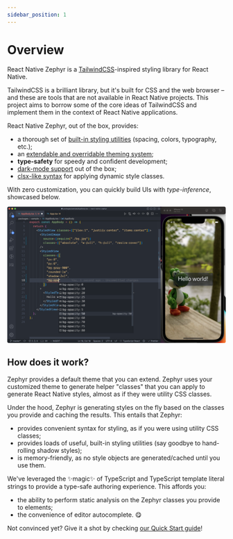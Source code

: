 ```yaml
---
sidebar_position: 1
---
```


# Overview

React Native Zephyr is a [TailwindCSS](https://tailwindcss.com)-inspired styling library for React Native.

TailwindCSS is a brilliant library, but it's built for CSS and the web browser – and these are tools that are not available in React Native projects. This project aims to borrow some of the core ideas of TailwindCSS and implement them in the context of React Native applications.  

React Native Zephyr, out of the box, provides:

- a thorough set of [built-in styling utilities](./default-handlers.md) (spacing, colors, typography, etc.);
- an [extendable and overridable theming system](./extending-the-theme.md);
- **type-safety** for speedy and confident development;
- [dark-mode support](./dark-mode.mdx) out of the box;
- [clsx-like syntax](./dynamic-classname-list.md) for applying dynamic style classes.

With zero customization, you can quickly build UIs with *type-inference*, showcased below.

![Sample](./img/hello-yoshi.png)

## How does it work?

Zephyr provides a default theme that you can extend. Zephyr uses your customized theme to generate helper "classes" that you can apply to generate React Native styles, almost as if they were utility CSS classes.

Under the hood, Zephyr is generating styles on the fly based on the classes you provide and caching the results. This entails that Zephyr:

- provides convenient syntax for styling, as if you were using utility CSS classes;
- provides loads of useful, built-in styling utilities (say goodbye to hand-rolling shadow styles);
- is memory-friendly, as no style objects are generated/cached until you use them.

We've leveraged the :sparkles:magic:sparkles: of TypeScript and TypeScript template literal strings to provide a type-safe authoring experience. This affords you:

- the ability to perform static analysis on the Zephyr classes you provide to elements;
- the convenience of editor autocomplete. :yum:

Not convinced yet? Give it a shot by checking [our Quick Start guide](./quick-start.md)!
